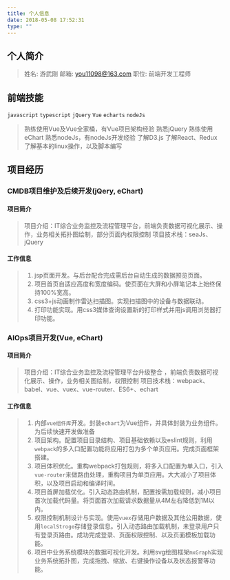 ```yaml
---
title: 个人信息
date: 2018-05-08 17:52:31
type: ""
---
```


## 个人简介
> 姓名: 游武刚
> 邮箱: you11098@163.com
> 职位: 前端开发工程师

## 前端技能

 `javascript` `typescript` `jQuery` `Vue` `echarts` `nodeJs`

> 熟练使用Vue及Vue全家桶，有Vue项目架构经验
> 熟悉jQuery
> 熟练使用eChart
> 熟悉nodeJs，有nodeJs开发经验
> 了解D3.js
> 了解React、Redux
> 了解基本的linux操作，以及脚本编写

## 项目经历

### CMDB项目维护及后续开发(jQery, eChart)

#### 项目简介
> 项目介绍：IT综合业务监控及流程管理平台，前端负责数据可视化展示、操作，业务相关拓扑图绘制，部分页面内权限控制
> 项目技术栈：seaJs、jQuery

#### 工作信息
> 1. jsp页面开发。与后台配合完成需后台自动生成的数据预览页面。
> 2. 项目首页自适应高度和宽度编码。使页面在大屏和小屏笔记本上始终保持100%宽高。
> 3. css3+js动画制作雷达扫描图。实现扫描图中的设备与数据联动。
> 4. 打印功能实现。用css3媒体查询设置新的打印样式并用js调用浏览器打印功能。

### AIOps项目开发(Vue, eChart)

#### 项目简介
> 项目介绍：IT综合业务监控及流程管理平台升级整合 ，前端负责数据可视化展示、操作，业务相关图绘制，权限控制
> 项目技术栈：webpack、babel、vue、vuex、vue-router、ES6+、echart

#### 工作信息
> 1. 内部`vue组件库`开发。封装`echart`为Vue组件，并具体封装为业务组件。为后续快速开发做准备
> 2. 项目架构。配置项目目录结构、项目基础依赖以及eslint规则，利用`webpack`的多入口配置功能将应用打包为多个单页应用。完成页面框架搭建。
> 3. 项目体积优化。重构webpack打包规则，将多入口配置为单入口，引入`vue-router`来做路由处理，重构项目为单页应用。大大减小了项目体积，以及项目启动和编译时间。
> 4. 项目首屏加载优化。引入动态路由机制，配置按需加载规则，减小项目首次加载代码量。将页面首次加载请求数据量从4M左右降低到1M以内。
> 5. 权限控制机制设计与实现。使用`vuex`存储用户数据及其他公用数据，使用`localStroge`存储登录信息。引入动态路由加载机制，未登录用户只有登录页路由。成功完成登录、页面权限控制、以及页面模板加载功能。
> 6. 项目中业务系统模块的数据可视化开发。利用svg绘图框架`mxGraph`实现业务系统拓扑图，完成拖拽、缩放、右键操作设备以及状态报警等功能。